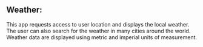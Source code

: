 Weather:
--------
This app requests access to user location and displays the local weather.
The user can also search for the weather in many cities around the world.
Weather data are displayed using metric and imperial units of measurement.
